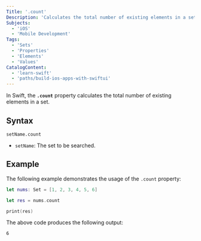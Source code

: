 ```yaml
---
Title: '.count'
Description: 'Calculates the total number of existing elements in a set.'
Subjects:
  - 'iOS'
  - 'Mobile Development'
Tags:
  - 'Sets'
  - 'Properties'
  - 'Elements'
  - 'Values'
CatalogContent:
  - 'learn-swift'
  - 'paths/build-ios-apps-with-swiftui'
---
```


In Swift, the **`.count`** property calculates the total number of existing elements in a set.

## Syntax

```pseudo
setName.count
```

- `setName`: The set to be searched.

## Example

The following example demonstrates the usage of the `.count` property:

```swift
let nums: Set = [1, 2, 3, 4, 5, 6]

let res = nums.count

print(res)
```

The above code produces the following output:

```shell
6
```
